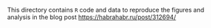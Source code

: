 This directory contains `R` code and data to reproduce the figures and analysis in the blog post
https://habrahabr.ru/post/312694/
